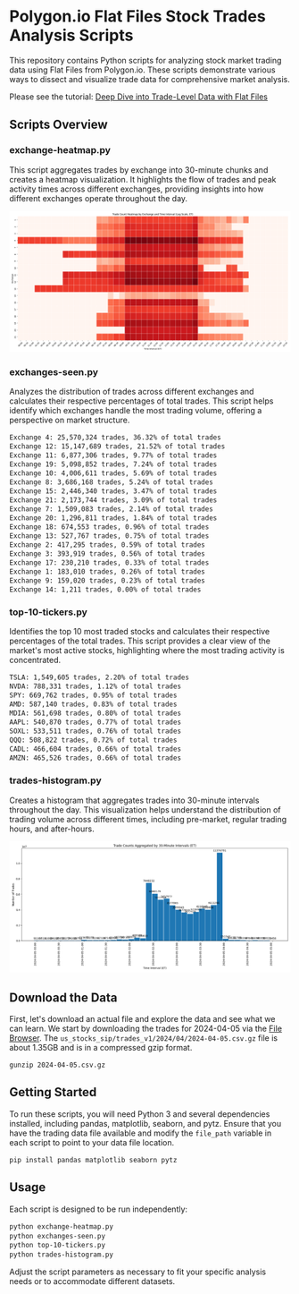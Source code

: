 # Polygon.io Flat Files Stock Trades Analysis Scripts

This repository contains Python scripts for analyzing stock market trading data using Flat Files from Polygon.io. These scripts demonstrate various ways to dissect and visualize trade data for comprehensive market analysis.

Please see the tutorial: [Deep Dive into Trade-Level Data with Flat Files](https://polygon.io/blog/insights-from-trade-level-data)

## Scripts Overview

### **exchange-heatmap.py**
This script aggregates trades by exchange into 30-minute chunks and creates a heatmap visualization. It highlights the flow of trades and peak activity times across different exchanges, providing insights into how different exchanges operate throughout the day.

![Treemap Visualization](./heatmap.png)

### **exchanges-seen.py**
Analyzes the distribution of trades across different exchanges and calculates their respective percentages of total trades. This script helps identify which exchanges handle the most trading volume, offering a perspective on market structure.

```
Exchange 4: 25,570,324 trades, 36.32% of total trades
Exchange 12: 15,147,689 trades, 21.52% of total trades
Exchange 11: 6,877,306 trades, 9.77% of total trades
Exchange 19: 5,098,852 trades, 7.24% of total trades
Exchange 10: 4,006,611 trades, 5.69% of total trades
Exchange 8: 3,686,168 trades, 5.24% of total trades
Exchange 15: 2,446,340 trades, 3.47% of total trades
Exchange 21: 2,173,744 trades, 3.09% of total trades
Exchange 7: 1,509,083 trades, 2.14% of total trades
Exchange 20: 1,296,811 trades, 1.84% of total trades
Exchange 18: 674,553 trades, 0.96% of total trades
Exchange 13: 527,767 trades, 0.75% of total trades
Exchange 2: 417,295 trades, 0.59% of total trades
Exchange 3: 393,919 trades, 0.56% of total trades
Exchange 17: 230,210 trades, 0.33% of total trades
Exchange 1: 183,010 trades, 0.26% of total trades
Exchange 9: 159,020 trades, 0.23% of total trades
Exchange 14: 1,211 trades, 0.00% of total trades
```

### **top-10-tickers.py**
Identifies the top 10 most traded stocks and calculates their respective percentages of the total trades. This script provides a clear view of the market's most active stocks, highlighting where the most trading activity is concentrated.

```
TSLA: 1,549,605 trades, 2.20% of total trades
NVDA: 788,331 trades, 1.12% of total trades
SPY: 669,762 trades, 0.95% of total trades
AMD: 587,140 trades, 0.83% of total trades
MDIA: 561,698 trades, 0.80% of total trades
AAPL: 540,870 trades, 0.77% of total trades
SOXL: 533,511 trades, 0.76% of total trades
QQQ: 508,822 trades, 0.72% of total trades
CADL: 466,604 trades, 0.66% of total trades
AMZN: 465,526 trades, 0.66% of total trades
```

### **trades-histogram.py**
Creates a histogram that aggregates trades into 30-minute intervals throughout the day. This visualization helps understand the distribution of trading volume across different times, including pre-market, regular trading hours, and after-hours.

![Treemap Visualization](./histogram.png)

## Download the Data

First, let's download an actual file and explore the data and see what we can learn. We start by downloading the trades for 2024-04-05 via the [File Browser](https://polygon.io/flat-files/stocks-trades/2024/04). The `us_stocks_sip/trades_v1/2024/04/2024-04-05.csv.gz` file is about 1.35GB and is in a compressed gzip format.

```
gunzip 2024-04-05.csv.gz
```

## Getting Started

To run these scripts, you will need Python 3 and several dependencies installed, including pandas, matplotlib, seaborn, and pytz. Ensure that you have the trading data file available and modify the `file_path` variable in each script to point to your data file location.

```
pip install pandas matplotlib seaborn pytz
```

## Usage

Each script is designed to be run independently:

```bash
python exchange-heatmap.py
python exchanges-seen.py
python top-10-tickers.py
python trades-histogram.py
```

Adjust the script parameters as necessary to fit your specific analysis needs or to accommodate different datasets.